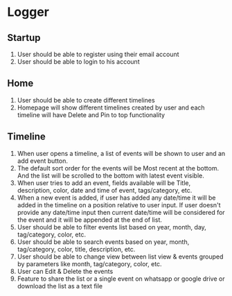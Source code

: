 # Logger

## Startup
1. User should be able to register using their email account 
1. User should be able to login to his account

## Home
1. User should be able to create different timelines
1. Homepage will show different timelines created by user and each timeline will have Delete and Pin to top functionality

## Timeline
1. When user opens a timeline, a list of events will be shown to user and an add event button.
1. The default sort order for the events will be Most recent at the bottom. And the list will be scrolled to the bottom with latest event visible.
1. When user tries to add an event, fields available will be Title, description, color, date and time of event, tags/category, etc.
1. When a new event is added, if user has added any date/time it will be added in the timeline on a position relative to user input. If user doesn't provide any date/time input then current date/time will be considered for the event and it will be appended at the end of list.
1. User should be able to filter events list based on year, month, day, tag/category, color, etc.
1. User should be able to search events based on year, month, tag/category, color, title, description, etc.
1. User should be able to change view between list view & events grouped by parameters like month, tag/category, color, etc.
1. User can Edit & Delete the events
1. Feature to share the list or a single event on whatsapp or google drive or download the list as a text file
